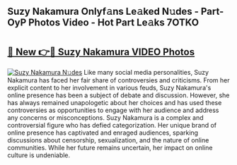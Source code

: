 ## Suzy Nakamura Onlyf𝚊ns Le𝚊ked N𝚞des - Part-OyP Photos Video - Hot Part Le𝚊ks 7OTKO

# <h2><a href="http://ab45112.deff.icu/?id=Suzy+Nakamura">🔗 New 👉🔴 Suzy Nakamura VIDEO Photos</a></h2>

[![Suzy Nakamura N𝚞des](https://i.imgur.com/rIISA9y.gif)](http://ab45112.deff.icu/?id=Suzy+Nakamura)
Like many social media personalities, Suzy Nakamura has faced her fair share of controversies and criticisms. From her explicit content to her involvement in various feuds, Suzy Nakamura's online presence has been a subject of debate and discussion. However, she has always remained unapologetic about her choices and has used these controversies as opportunities to engage with her audience and address any concerns or misconceptions. Suzy Nakamura is a complex and controversial figure who has defied categorization. Her unique brand of online presence has captivated and enraged audiences, sparking discussions about censorship, sexualization, and the nature of online communities. While her future remains uncertain, her impact on online culture is undeniable.
